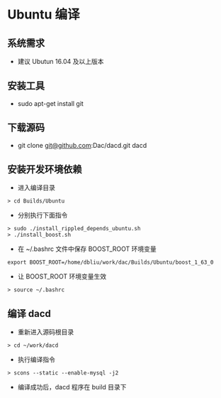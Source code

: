 # Ubuntu 编译
## 系统需求
- 建议 Ubutun 16.04 及以上版本

## 安装工具
- sudo apt-get install git

## 下载源码
- git clone git@github.com:Dac/dacd.git dacd

## 安装开发环境依赖
- 进入编译目录
```
> cd Builds/Ubuntu
```
- 分别执行下面指令
```
> sudo ./install_rippled_depends_ubuntu.sh
> ./install_boost.sh
```
- 在 ~/.bashrc 文件中保存 BOOST_ROOT 环境变量

```
export BOOST_ROOT=/home/dbliu/work/dac/Builds/Ubuntu/boost_1_63_0
```
- 让 BOOST_ROOT 环境变量生效
```
> source ~/.bashrc
```

## 编译 dacd
- 重新进入源码根目录
```
> cd ~/work/dacd
```
- 执行编译指令
```
> scons --static --enable-mysql -j2
```
- 编译成功后，dacd 程序在 build 目录下
